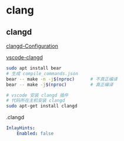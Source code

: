 
# clang

## clangd

[clangd-Configuration](https://clangd.llvm.org/config)

[vscode-clangd](https://blog.csdn.net/callinglove/article/details/132539448)

```sh
sudo apt install bear
# 生成 compile_commands.json
bear -- make -n -j$(nproc)      # 不真正编译
bear -- make -j$(nproc)         # 真正编译

# vscode 安装 clangd 插件
# 代码所在主机安装 clangd
sudo apt-get install clangd
```

.clangd

```yml
InlayHints:
    Enabled: false
```
